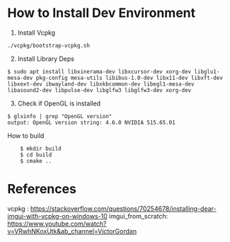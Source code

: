 
# How to Install Dev Environment

1) Install Vcpkg
``` 
./vcpkg/bootstrap-vcpkg.sh
```
2) Install Library Deps

``` 
$ sudo apt install libxinerama-dev libxcursor-dev xorg-dev libglu1-mesa-dev pkg-config mesa-utils libibus-1.0-dev libx11-dev libxft-dev libxext-dev ibwayland-dev libxkbcommon-dev libegl1-mesa-dev libasound2-dev libpulse-dev libglfw3 libglfw3-dev xorg-dev
```
3) Check if OpenGL is installed

```
$ glxinfo | grep "OpenGL version"
output: OpenGL version string: 4.6.0 NVIDIA 515.65.01
```

How to build

``` 
    $ mkdir build
    $ cd build
    $ cmake ..

```

# References

vcpkg : https://stackoverflow.com/questions/70254678/installing-dear-imgui-with-vcpkg-on-windows-10
imgui_from_scratch: https://www.youtube.com/watch?v=VRwhNKoxUtk&ab_channel=VictorGordan

